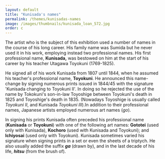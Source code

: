 ```yaml
---
layout: default
title: "Kunisada's names"
permalink: /themes/kunisadas-names
image: /images/thumbnails/kunisada_loan_572.jpg
order: c
---
```

The artist who is the subject of this exhibition used a number of names in the course of his long career. His family name was Sumida but he never used it in his work, employing instead two professional names. His first professional name, **Kunisada,** was bestowed on him at the start of his career by his teacher Utagawa Toyokuni (1769-1825).

He signed all of his work Kunisada from 1807 until 1844, when he assumed his teacher's professional name, **Toyokuni**. He announced this name-change by signing numerous prints issued in 1844/45 with the signature 'Kunisada changing to Toyokuni II'. In doing so he rejected the use of the name by Tokokuni's son-in-law Toyoshige between Toyokuni's death in 1825 and Toyoshige's death in 1835. (Nowadays Toyoshige is usually called _Toyokuni II_, and Kunisada _Toyokuni III_).In addition to their professional names, Japanese artists employed numerous art names (_go_).

In signing his prints Kunisada often preceded his professional name (**Kunisada** or **Toyokuni**) with one of the following art names: **Gototei** (used only with Kunisada), **Kochoro** (used with Kunisada and Toyokuni); and **Ichiyosai** (used only with Toyokuni). Kunisada sometimes varied his signature when signing prints in a set or even the sheets of a triptych. He also usually added the suffix **_ga_** (drawn by), and in the last decade of his life, **_hitsu_** (from the brush of).
